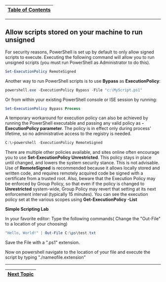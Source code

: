 |[Table of Contents](/00-Table-of-Contents.md)|
|---|

---

## Allow scripts stored on your machine to run unsigned

For security reasons, PowerShell is set up by default to only allow signed scripts to execute. Executing the following
command will allow you to run unsigned scripts (you must run PowerShell as Administrator to do this).

```powershell
Set-ExecutionPolicy RemoteSigned
```
Another way to run PowerShell scripts is to use **Bypass** as **ExecutionPolicy**:

```powershell
powershell.exe -ExecutionPolicy Bypass -File "c:\MyScript.ps1"
```

Or from within your existing PowerShell console or ISE session by running:

```powershell
Set-ExecutionPolicy Bypass Process
```

A temporary workaround for execution policy can also be achieved by running the PowerShell executable and
passing any valid policy as **-ExecutionPolicy parameter**. The policy is in effect only during process' lifetime, so no
administrative access to the registry is needed.

```powershell
C:\>powershell -ExecutionPolicy RemoteSigned
```

There are multiple other policies available, and sites online often encourage you to use **Set-ExecutionPolicy
Unrestricted**. This policy stays in place until changed, and lowers the system security stance. This is not advisable.
Use of **RemoteSigned** is recommended because it allows locally stored and written code, and requires remotely
acquired code be signed with a certificate from a trusted root.
Also, beware that the Execution Policy may be enforced by Group Policy, so that even if the policy is changed to
**Unrestricted** system-wide, Group Policy may revert that setting at its next enforcement interval (typically 15
minutes). You can see the execution policy set at the various scopes using **Get-ExecutionPolicy -List**

**Simple Scripting Lab**

In your favorite editor:
Type the following commands( Change the "Out-File" to a location of your choosing)
```powershell
"Hello, World!" | Out-File C:\ps\test.txt
```
Save the File with a ".ps1" extension.

Now on powershell navigate to the location of your file and execute the script by typing "./nameofile.extension"

---

|[Next Topic](/02_Basics_Of_Powershell/01_Powershell_Basics.md)|
|---|
